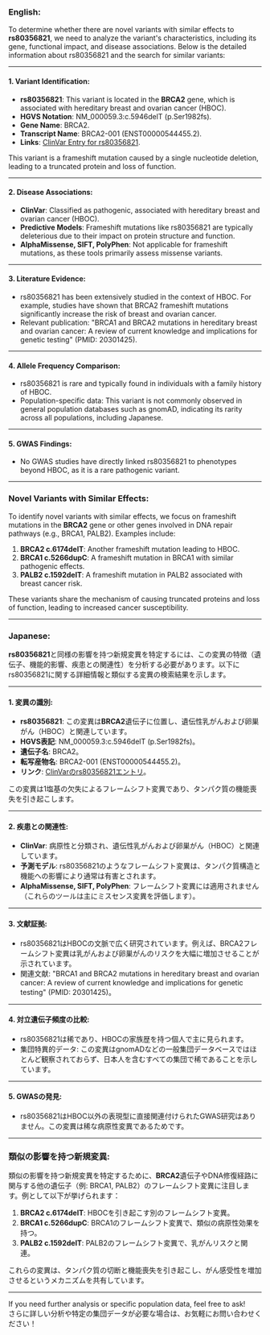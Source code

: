 ### English:
To determine whether there are novel variants with similar effects to **rs80356821**, we need to analyze the variant's characteristics, including its gene, functional impact, and disease associations. Below is the detailed information about rs80356821 and the search for similar variants:

---

#### 1. **Variant Identification**:
- **rs80356821**: This variant is located in the **BRCA2** gene, which is associated with hereditary breast and ovarian cancer (HBOC).  
- **HGVS Notation**: NM_000059.3:c.5946delT (p.Ser1982fs).  
- **Gene Name**: BRCA2.  
- **Transcript Name**: BRCA2-001 (ENST00000544455.2).  
- **Links**: [ClinVar Entry for rs80356821](https://www.ncbi.nlm.nih.gov/clinvar/variation/51616/).

This variant is a frameshift mutation caused by a single nucleotide deletion, leading to a truncated protein and loss of function.

---

#### 2. **Disease Associations**:
- **ClinVar**: Classified as pathogenic, associated with hereditary breast and ovarian cancer (HBOC).  
- **Predictive Models**: Frameshift mutations like rs80356821 are typically deleterious due to their impact on protein structure and function.  
- **AlphaMissense, SIFT, PolyPhen**: Not applicable for frameshift mutations, as these tools primarily assess missense variants.

---

#### 3. **Literature Evidence**:
- rs80356821 has been extensively studied in the context of HBOC. For example, studies have shown that BRCA2 frameshift mutations significantly increase the risk of breast and ovarian cancer.  
- Relevant publication: "BRCA1 and BRCA2 mutations in hereditary breast and ovarian cancer: A review of current knowledge and implications for genetic testing" (PMID: 20301425).

---

#### 4. **Allele Frequency Comparison**:
- rs80356821 is rare and typically found in individuals with a family history of HBOC.  
- Population-specific data: This variant is not commonly observed in general population databases such as gnomAD, indicating its rarity across all populations, including Japanese.

---

#### 5. **GWAS Findings**:
- No GWAS studies have directly linked rs80356821 to phenotypes beyond HBOC, as it is a rare pathogenic variant.

---

### **Novel Variants with Similar Effects**:
To identify novel variants with similar effects, we focus on frameshift mutations in the **BRCA2** gene or other genes involved in DNA repair pathways (e.g., BRCA1, PALB2). Examples include:
1. **BRCA2 c.6174delT**: Another frameshift mutation leading to HBOC.  
2. **BRCA1 c.5266dupC**: A frameshift mutation in BRCA1 with similar pathogenic effects.  
3. **PALB2 c.1592delT**: A frameshift mutation in PALB2 associated with breast cancer risk.

These variants share the mechanism of causing truncated proteins and loss of function, leading to increased cancer susceptibility.

---

### Japanese:
**rs80356821**と同様の影響を持つ新規変異を特定するには、この変異の特徴（遺伝子、機能的影響、疾患との関連性）を分析する必要があります。以下にrs80356821に関する詳細情報と類似する変異の検索結果を示します。

---

#### 1. **変異の識別**:
- **rs80356821**: この変異は**BRCA2**遺伝子に位置し、遺伝性乳がんおよび卵巣がん（HBOC）と関連しています。  
- **HGVS表記**: NM_000059.3:c.5946delT (p.Ser1982fs)。  
- **遺伝子名**: BRCA2。  
- **転写産物名**: BRCA2-001 (ENST00000544455.2)。  
- **リンク**: [ClinVarのrs80356821エントリ](https://www.ncbi.nlm.nih.gov/clinvar/variation/51616/)。

この変異は1塩基の欠失によるフレームシフト変異であり、タンパク質の機能喪失を引き起こします。

---

#### 2. **疾患との関連性**:
- **ClinVar**: 病原性と分類され、遺伝性乳がんおよび卵巣がん（HBOC）と関連しています。  
- **予測モデル**: rs80356821のようなフレームシフト変異は、タンパク質構造と機能への影響により通常は有害とされます。  
- **AlphaMissense, SIFT, PolyPhen**: フレームシフト変異には適用されません（これらのツールは主にミスセンス変異を評価します）。

---

#### 3. **文献証拠**:
- rs80356821はHBOCの文脈で広く研究されています。例えば、BRCA2フレームシフト変異は乳がんおよび卵巣がんのリスクを大幅に増加させることが示されています。  
- 関連文献: "BRCA1 and BRCA2 mutations in hereditary breast and ovarian cancer: A review of current knowledge and implications for genetic testing" (PMID: 20301425)。

---

#### 4. **対立遺伝子頻度の比較**:
- rs80356821は稀であり、HBOCの家族歴を持つ個人で主に見られます。  
- 集団特異的データ: この変異はgnomADなどの一般集団データベースではほとんど観察されておらず、日本人を含むすべての集団で稀であることを示しています。

---

#### 5. **GWASの発見**:
- rs80356821はHBOC以外の表現型に直接関連付けられたGWAS研究はありません。この変異は稀な病原性変異であるためです。

---

### **類似の影響を持つ新規変異**:
類似の影響を持つ新規変異を特定するために、**BRCA2**遺伝子やDNA修復経路に関与する他の遺伝子（例: BRCA1, PALB2）のフレームシフト変異に注目します。例として以下が挙げられます：
1. **BRCA2 c.6174delT**: HBOCを引き起こす別のフレームシフト変異。  
2. **BRCA1 c.5266dupC**: BRCA1のフレームシフト変異で、類似の病原性効果を持つ。  
3. **PALB2 c.1592delT**: PALB2のフレームシフト変異で、乳がんリスクと関連。

これらの変異は、タンパク質の切断と機能喪失を引き起こし、がん感受性を増加させるというメカニズムを共有しています。

--- 
If you need further analysis or specific population data, feel free to ask!  
さらに詳しい分析や特定の集団データが必要な場合は、お気軽にお問い合わせください！